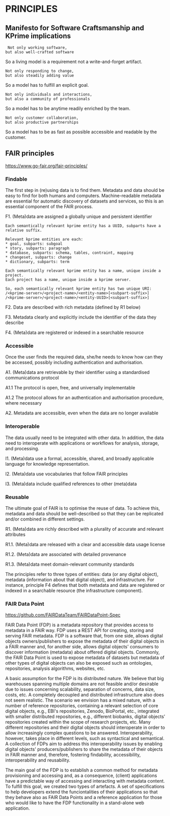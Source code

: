 # PRINCIPLES
## Manifesto for Software Craftsmanship and KPrime implications 

     Not only working software,
    but also well-crafted software

So a living model is a requirement not a write-and-forget artifact. 

    Not only responding to change,
    but also steadily adding value

So a model has to fulfill an explicit goal. 
    
    Not only individuals and interactions,
    but also a community of professionals

So a model has to be anytime readily enriched by the team. 

    Not only customer collaboration,
    but also productive partnerships 

So a model has to be as fast as possible accessible and readable by the customer. 
 
## FAIR principles

https://www.go-fair.org/fair-principles/

### Findable
The first step in (re)using data is to find them. Metadata and data should be easy to find for both humans and computers. Machine-readable metadata are essential for automatic discovery of datasets and services, so this is an essential component of the FAIR process.

F1. (Meta)data are assigned a globally unique and persistent identifier

    Each semantically relevant kprime entity has a UUID, subparts have a relative suffix.
    
    Relevant kprime entities are each:
    * goal, subparts: subgoal
    * story, subparts: paragraph
    * database, subparts: schema, tables, contraint, mapping
    * changeset, subparts: change
    * dictionary, subparts: term
    
    Each semantically relevant kprime entity has a name, unique inside a project.
    Each project has a name, unique inside a kprime server.
    
    So, each semantically relevant kprime entity has two unique URI:
    /<kprime-server>/<project-name>/<entity-name>[<subpart-suffix>]  
    /<kprime-server>/<project-name>/<entity-UUID>[<subpart-suffix>]  

F2. Data are described with rich metadata (defined by R1 below)

F3. Metadata clearly and explicitly include the identifier of the data they describe

F4. (Meta)data are registered or indexed in a searchable resource

### Accessible
Once the user finds the required data, she/he needs to know how can they be accessed, possibly including authentication and authorisation.

A1. (Meta)data are retrievable by their identifier using a standardised communications protocol

A1.1 The protocol is open, free, and universally implementable

A1.2 The protocol allows for an authentication and authorisation procedure, where necessary

A2. Metadata are accessible, even when the data are no longer available

### Interoperable
The data usually need to be integrated with other data. In addition, the data need to interoperate with applications or workflows for analysis, storage, and processing.

I1. (Meta)data use a formal, accessible, shared, and broadly applicable language for knowledge representation.

I2. (Meta)data use vocabularies that follow FAIR principles

I3. (Meta)data include qualified references to other (meta)data

### Reusable
The ultimate goal of FAIR is to optimise the reuse of data. To achieve this, metadata and data should be well-described so that they can be replicated and/or combined in different settings.

R1. (Meta)data are richly described with a plurality of accurate and relevant attributes

R1.1. (Meta)data are released with a clear and accessible data usage license

R1.2. (Meta)data are associated with detailed provenance

R1.3. (Meta)data meet domain-relevant community standards

The principles refer to three types of entities: data (or any digital object), metadata (information about that digital object), and infrastructure. For instance, principle F4 defines that both metadata and data are registered or indexed in a searchable resource (the infrastructure component).



### FAIR Data Point

https://github.com/FAIRDataTeam/FAIRDataPoint-Spec


FAIR Data Point (FDP) is a metadata repository that provides access to metadata in a FAIR way. FDP uses a REST API for creating, storing and serving FAIR metadata. FDP is a software that, from one side, allows digital objects owners/publishers to expose the metadata of their digital objects in a FAIR manner and, for another side, allows digital objects' consumers to discover information (metadata) about offered digital objects. Commonly, the FAIR Data Point is used to expose metadata of datasets but metadata of other types of digital objects can also be exposed such as ontologies, repositories, analysis algorithms, websites, etc.

A basic assumption for the FDP is its distributed nature. We believe that big warehouses spanning multiple domains are not feasible and/or desirable due to issues concerning scalability, separation of concerns, data size, costs, etc. A completely decoupled and distributed infrastructure also does not seem realistic. The scenario we envision has a mixed nature, with a number of reference repositories, containing a relevant selection of core digital objects, e.g., EBI's repositories, Zenodo, BioPortal, etc., integrated with smaller distributed repositories, e.g., different biobanks, digital objects' repositories created within the scope of research projects, etc. Many different repositories and their digital objects should interoperate in order to allow increasingly complex questions to be answered. Interoperability, however, takes place in different levels, such as syntactical and semantical. A collection of FDPs aim to address this interoperability issues by enabling digital objects' producers/publishers to share the metadata of their objects in FAIR manner and, therefore, fostering findability, accessibility, interoperability and reusability.

The main goal of the FDP is to establish a common method for metadata provisioning and accessing and, as a consequence, (client) applications have a predictable way of accessing and interacting with metadata content. To fulfill this goal, we created two types of artefacts. A set of specifications to help developers extend the funciontalities of their applications so that they behave also as FAIR Data Points and a reference application for those who would like to have the FDP functionality in a stand-alone web application.


